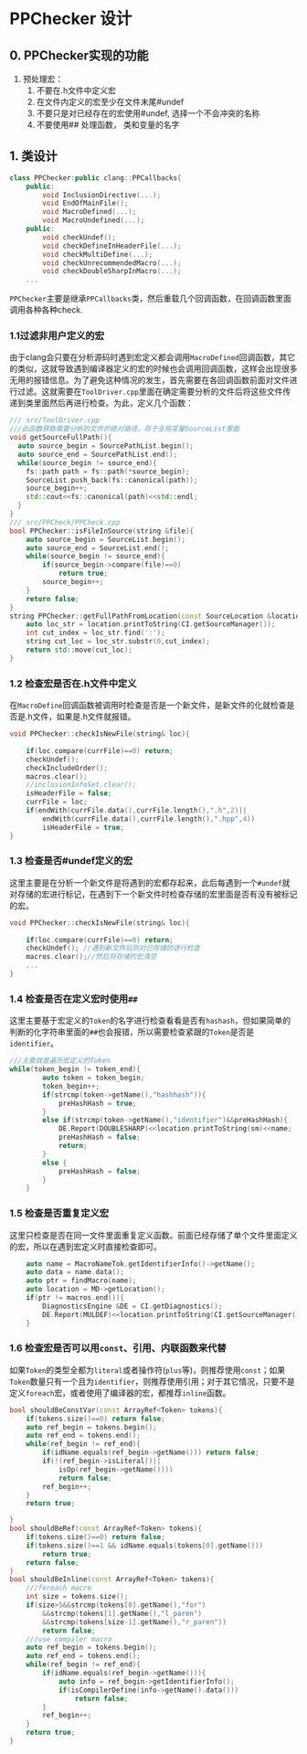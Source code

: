 # PPChecker 设计

## 0. PPChecker实现的功能

1. 预处理宏：
   1. 不要在.h文件中定义宏
   2. 在文件内定义的宏至少在文件末尾#undef
   3. 不要只是对已经存在的宏使用#undef, 选择一个不会冲突的名称
   4. 不要使用## 处理函数， 类和变量的名字

## 1. 类设计

```c++
class PPChecker:public clang::PPCallbacks{
    public:
    	void InclusionDirective(...);
    	void EndOfMainFile();
    	void MacroDefined(...);
    	void MacroUndefined(...);
    public:
    	void checkUndef();
    	void checkDefineInHeaderFile(...);
    	void checkMultiDefine(...);
    	void checkUnrecommendedMacro(...);
    	void checkDoubleSharpInMacro(...);
    ...
```

`PPChecker`主要是继承`PPCallbacks`类，然后重载几个回调函数，在回调函数里面调用各种各种check.

### 1.1过滤非用户定义的宏

由于clang会只要在分析源码时遇到宏定义都会调用`MacroDefined`回调函数，其它的类似，这就导致遇到编译器定义的宏的时候也会调用回调函数，这样会出现很多无用的报错信息。为了避免这种情况的发生，首先需要在各回调函数前面对文件进行过滤。这就需要在`ToolDriver.cpp`里面在确定需要分析的文件后将这些文件传递到类里面然后再进行检查。为此，定义几个函数：

```c++
/// src/ToolDriver.cpp
///此函数获取需要分析的文件的绝对路径，存于全局变量SourceList里面
void getSourceFullPath(){
  auto source_begin = SourcePathList.begin();
  auto source_end = SourcePathList.end();
  while(source_begin != source_end){
    fs::path path = fs::path(*source_begin);
    SourceList.push_back(fs::canonical(path));
    source_begin++;
    std::cout<<fs::canonical(path)<<std::endl;
  }
}
/// src/PPCheck/PPCheck.cpp
bool PPChecker::isFileInSource(string &file){
    auto source_begin = SourceList.begin();
    auto source_end = SourceList.end();
    while(source_begin != source_end){
        if(source_begin->compare(file)==0)
            return true;
        source_begin++;
    }
    return false;
}
string PPChecker::getFullPathFromLocation(const SourceLocation &location){
    auto loc_str = location.printToString(CI.getSourceManager());
    int cut_index = loc_str.find(':');
    string cut_loc = loc_str.substr(0,cut_index);
    return std::move(cut_loc);
}
```

### 1.2 检查宏是否在.h文件中定义

在`MacroDefine`回调函数被调用时检查是否是一个新文件，是新文件的化就检查是否是.h文件，如果是.h文件就报错。

```c++
void PPChecker::checkIsNewFile(string& loc){
    
    if(loc.compare(currFile)==0) return;
    checkUndef();
    checkIncludeOrder();
    macros.clear();
    //inclusionInfoSet.clear();
    isHeaderFile = false;
    currFile = loc;
    if(endWith(currFile.data(),currFile.length(),".h",2)||
        endWith(currFile.data(),currFile.length(),".hpp",4))
        isHeaderFile = true;
}
```

### 1.3 检查是否#undef定义的宏

这里主要是在分析一个新文件是将遇到的宏都存起来，此后每遇到一个`#undef`就对存储的宏进行标记，在遇到下一个新文件时检查存储的宏里面是否有没有被标记的宏。

```c++
void PPChecker::checkIsNewFile(string& loc){
    
    if(loc.compare(currFile)==0) return;
    checkUndef(); //遇到新文件后则对已存储的进行检查
    macros.clear();//然后将存储的宏清空
    ...
}
```

### 1.4 检查是否在定义宏时使用`##`

这里主要基于宏定义的`Token`的名字进行检查看看是否有`hashash`，但如果简单的判断的化字符串里面的`##`也会报错，所以需要检查紧跟的`Token`是否是`identifier`。

```c++
///主要就是遍历宏定义的Token    
while(token_begin != token_end){
        auto token = token_begin;
        token_begin++;
        if(strcmp(token->getName(),"hashhash")){
            preHashHash = true;
        }
        else if(strcmp(token->getName(),"identifier")&&preHashHash){
            DE.Report(DOUBLESHARP)<<location.printToString(sm)<<name;
            preHashHash = false;
            return;
        }
        else {
            preHashHash = false;
        }
    }
```

### 1.5 检查是否重复定义宏

这里只检查是否在同一文件里面重复定义函数。前面已经存储了单个文件里面定义的宏，所以在遇到宏定义时直接检查即可。

```c++
    auto name = MacroNameTok.getIdentifierInfo()->getName();
    auto data = name.data();
    auto ptr = findMacro(name);
    auto location = MD->getLocation();
    if(ptr != macros.end()){
        DiagnosticsEngine &DE = CI.getDiagnostics();
        DE.Report(MULDEF)<<location.printToString(CI.getSourceManager())<<ptr->name;
    }
```

### 1.6 检查宏是否可以用`const`、引用、内联函数来代替

如果`Token`的类型全都为`literal`或者操作符(`plus`等)，则推荐使用`const`；如果`Token`数量只有一个且为`identifier`，则推荐使用引用；对于其它情况，只要不是定义`foreach`宏，或者使用了编译器的宏，都推荐`inline`函数。

```c++
bool shouldBeConstVar(const ArrayRef<Token> tokens){
    if(tokens.size()==0) return false;
    auto ref_begin = tokens.begin();
    auto ref_end = tokens.end();
    while(ref_begin != ref_end){
        if(idName.equals(ref_begin->getName())) return false;
        if(!(ref_begin->isLiteral()||
            isOp(ref_begin->getName())))
            return false;
        ref_begin++;
    }
    return true;

}
bool shouldBeRef(const ArrayRef<Token> tokens){
    if(tokens.size()==0) return false;
    if(tokens.size()==1 && idName.equals(tokens[0].getName()))
        return true;
    return false;
}
bool shouldBeInline(const ArrayRef<Token> tokens){
    ///foreach macro
    int size = tokens.size();
    if(size>5&&strcmp(tokens[0].getName(),"for")
        &&strcmp(tokens[1].getName(),"l_paren")
        &&strcmp(tokens[size-1].getName(),"r_paren"))
        return false;
    ///use compiler macro
    auto ref_begin = tokens.begin();
    auto ref_end = tokens.end();
    while(ref_begin != ref_end){
        if(idName.equals(ref_begin->getName())){
            auto info = ref_begin->getIdentifierInfo();
            if(isCompilerDefine(info->getName().data()))
                return false;
        }
        ref_begin++;
    }
    return true;
}
```





